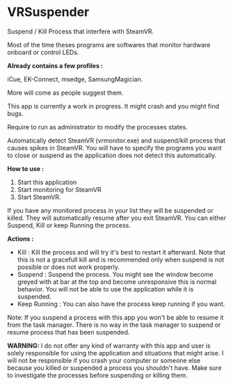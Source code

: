 # VRSuspender
Suspend / Kill Process that interfere with SteamVR. 

Most of the time theses programs are softwares that monitor hardware onboard or control LEDs.

**Already contains a few profiles :**

iCue, EK-Connect, msedge, SamsungMagician.

More will come as people suggest them.

This app is currently a work in progress. It might crash and you might find bugs.

Require to run as administrator to modify the processes states.

Automatically detect SteamVR (vrmonitor.exe) and suspend/kill process that causes spikes in SteamVR. You will have to specify the programs you want to close or suspend as the application does not detect this automatically.

**How to use :**

1. Start this application
2. Start monitoring for SteamVR 
3. Start SteamVR. 
 
If you have any monitored process in your list they will be suspended or killed. They will automatically resume after you exit SteamVR.
You can either Suspend, Kill or keep Running the process.

**Actions :** 

- Kill : Kill the process and will try it's best to restart it afterward. Note that this is not a gracefull kill and is recommended only when suspend is not possible or does not work properly.
- Suspend : Suspend the process. You might see the window become greyed with at bar at the top and become unresponsive this is normal behavior. You will not be able to use the application while it is suspended.
- Keep Running : You can also have the process keep running if you want.

Note: If you suspend a process with this app you won't be able to resume it from the task manager. There is no way in the task manager to suspend or resume process that has been suspended.

**WARNING:**
I do not offer any kind of warranty with this app and user is solely responsible for using the application and situations that might arise.
I will not be responsible if you crash your computer or someone else because you killed or suspended a process you shouldn't have.
Make sure to investigate the processes before suspending or killing them.
